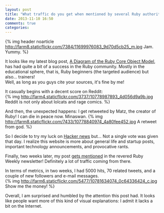 ```yaml
---
layout: post
title: "What traffic do you get when mentioned by several Ruby authorities?"
date: 2013-11-10 16:50
comments: true
categories: 
---
```


{% img header noarticle http://farm8.staticflickr.com/7384/11699976083_9d70d5cb25_m.jpg Jam. Yummy. %}

It looks like my latest blog post, [A Diagram of the Ruby Core Object Model](/a-diagram-of-the-ruby-core-object-model), has had quite a bit of a success in the Ruby community.
Mostly in the educational sphere, that is, <!--more-->Ruby beginners (the targeted audience) but also... trainers!  
Well, as long as you guys cite your sources, it's fine by me!

It casually begins with a decent score on Reddit:  
{% img http://farm4.staticflickr.com/3737/10778987893_4d056d9a9b.jpg Reddit is not only about lolcats and rage comics. %}

And then, the unexpected happens: I get retweeted by Matz, the creator of Ruby! I can die in peace now. Minaswan.
{% img http://farm8.staticflickr.com/7433/10778840974_4a80fee452.jpg A retweet from god. %}

So I decide to try my luck on <a href="https://news.ycombinator.com" target="_blank">Hacker news</a> but... Not a single vote was given that day. I realize
this website is more about general life and startup posts, important technology announcements, and provocative rants.

Finally, two weeks later, my post <a href="http://rubyweekly.com/archive/167.html" target="_blank">gets mentioned</a> in the revered Ruby Weekly newsletter! Definitely a lot of traffic coming from there.

In terms of metrics, in two weeks, I had 5000 hits, 70 related tweets, and a couple of new followers and e-mail messages.  
{% img http://farm6.staticflickr.com/5477/10781634074_0c64336424_c.jpg Show me the money! %}

Overall, I am surprised and humbled by the attention this post had. It looks like people want more of this kind of visual explanations: I admit it lacks a bit on the Internet.
